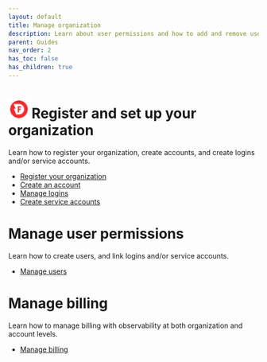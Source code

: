 ```yaml
---
layout: default
title: Manage organization
description: Learn about user permissions and how to add and remove users in a Firebolt account.
parent: Guides
nav_order: 2
has_toc: false
has_children: true
---
```


# <img src="../../assets/images/icon-firebolt.png" alt="The next step in the wizard is to specify a data source." width="40"/> Register and set up your organization

 Learn how to register your organization, create accounts, and create logins and/or service accounts. 

 * [Register your organization](creating-an-organization.md)
 * [Create an account](managing-accounts.md)
 * [Manage logins](managing-logins.md)
 * [Create service accounts](service-accounts.md)
 
# Manage user permissions
Learn how to create users, and link logins and/or service accounts.

* [Manage users](managing-users.md)

# Manage billing
Learn how to manage billing with observability at both organization and account levels. 

* [Manage billing](billing.md)
